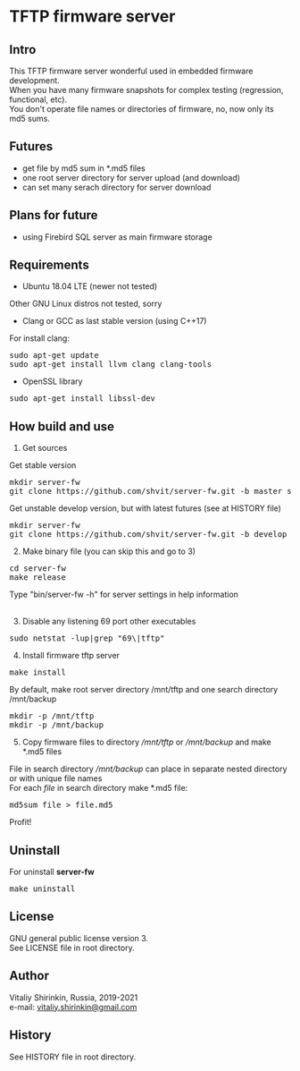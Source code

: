 # TFTP firmware server

## Intro

This TFTP firmware server wonderful used in embedded firmware development.<br>
When you have many firmware snapshots for complex testing (regression, functional, etc).<br>
You don't operate file names or directories of firmware, no, now only its md5 sums.

## Futures

* get file by md5 sum in *.md5 files
* one root server directory for server upload (and download)
* can set many serach directory for server download

## Plans for future

* using Firebird SQL server as main firmware storage

## Requirements

* Ubuntu 18.04 LTE (newer not tested)
<p>Other GNU Linux distros not tested, sorry</p>

* Clang or GCC as last stable version (using C++17)
<p>For install clang:</p>
<pre>
sudo apt-get update
sudo apt-get install llvm clang clang-tools
</pre>

* OpenSSL library
<pre>
sudo apt-get install libssl-dev
</pre>

## How build and use

1. Get sources 

Get stable version
<pre>
mkdir server-fw
git clone https://github.com/shvit/server-fw.git -b master server-fw
</pre>

Get unstable develop version, but with latest futures (see at HISTORY file)
<pre>
mkdir server-fw
git clone https://github.com/shvit/server-fw.git -b develop server-fw
</pre>

2. Make binary file (you can skip this and go to 3)
<pre>
cd server-fw
make release
</pre>
Type "bin/server-fw -h" for server settings in help information<br>
<br>

3. Disable any listening 69 port other executables
<pre>
sudo netstat -lup|grep "69\|tftp"
</pre>

4. Install firmware tftp server
<p>
<pre>
make install
</pre>
By default, make root server directory  /mnt/tftp  and one search directory /mnt/backup
<pre>
mkdir -p /mnt/tftp
mkdir -p /mnt/backup
</pre>
</p>

5. Copy firmware files to directory  <i>/mnt/tftp</i>  or  <i>/mnt/backup</i>  and make *.md5 files
<p>
File in search directory  <i>/mnt/backup</i>  can place in separate nested directory or with unique file names<br>
For each  <i>file</i>  in search directory make *.md5 file:
<pre>
md5sum file > file.md5
</pre>
</p>
<p>

Profit!

## Uninstall

For uninstall <b>server-fw</b>
<pre>
make uninstall
</pre>
</p>

## License

GNU general public license version 3.<br>
See LICENSE file in root directory.

## Author
Vitaliy Shirinkin, Russia, 2019-2021<br>
e-mail: vitaliy.shirinkin@gmail.com

## History

See HISTORY file in root directory.
